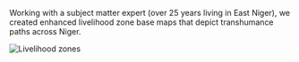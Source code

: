 Working with a subject matter expert (over 25 years living in East Niger), we created enhanced livelihood zone base maps that depict transhumance paths across Niger.  

<p><img src = "https://cloud.githubusercontent.com/assets/5873344/4595025/f4f006bc-5094-11e4-89c4-65482bba7e5a.jpg" alt = "Livelihood zones" align = "middle"></p>

